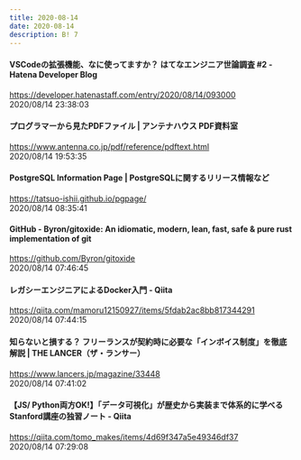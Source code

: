 ```yaml
---
title: 2020-08-14
date: 2020-08-14
description: B! 7
---
```


#### VSCodeの拡張機能、なに使ってますか？ はてなエンジニア世論調査 #2 - Hatena Developer Blog
https://developer.hatenastaff.com/entry/2020/08/14/093000<br>
2020/08/14 23:38:03<br>


#### プログラマーから見たPDFファイル | アンテナハウス PDF資料室
https://www.antenna.co.jp/pdf/reference/pdftext.html<br>
2020/08/14 19:53:35<br>


#### PostgreSQL Information Page | PostgreSQLに関するリリース情報など
https://tatsuo-ishii.github.io/pgpage/<br>
2020/08/14 08:35:41<br>


#### GitHub - Byron/gitoxide: An idiomatic, modern, lean, fast, safe & pure rust implementation of git
https://github.com/Byron/gitoxide<br>
2020/08/14 07:46:45<br>


#### レガシーエンジニアによるDocker入門 - Qiita
https://qiita.com/mamoru12150927/items/5fdab2ac8bb817344291<br>
2020/08/14 07:44:15<br>


#### 知らないと損する？ フリーランスが契約時に必要な「インボイス制度」を徹底解説 | THE LANCER（ザ・ランサー）
https://www.lancers.jp/magazine/33448<br>
2020/08/14 07:41:02<br>


#### 【JS/ Python両方OK!】「データ可視化」が歴史から実装まで体系的に学べるStanford講座の独習ノート - Qiita
https://qiita.com/tomo_makes/items/4d69f347a5e49346df37<br>
2020/08/14 07:29:08<br>


